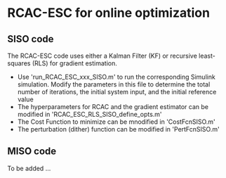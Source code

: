 # RCAC-ESC for online optimization

## SISO code

The RCAC-ESC code uses either a Kalman Filter (KF) or recursive least-squares (RLS) for gradient estimation. 

- Use 'run_RCAC_ESC_xxx_SISO.m' to run the corresponding Simulink simulation. Modify the parameters in this file to determine the total number of iterations, the initial system input, and the initial reference value
- The hyperparameters for RCAC and the gradient estimator can be modified in 'RCAC_ESC_RLS_SISO_define_opts.m'
- The Cost Function to minimize can be mnodified in 'CostFcnSISO.m'
- The perturbation (dither) function can be modified in 'PertFcnSISO.m'

## MISO code

To be added ...
